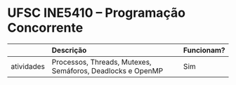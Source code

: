 # UFSC INE5410 – Programação Concorrente

|            | Descrição                                                  |  Funcionam? |
|------------|:---------------------------------------------------------- | :---------- |
| atividades | Processos, Threads, Mutexes, Semáforos, Deadlocks e OpenMP | Sim         |

